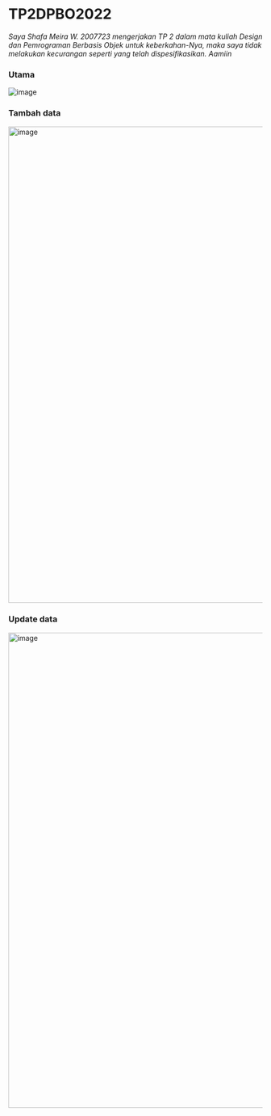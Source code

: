 # TP2DPBO2022

*Saya Shafa Meira W. 2007723 mengerjakan TP 2 dalam mata kuliah Design dan Pemrograman Berbasis Objek untuk keberkahan-Nya, maka saya tidak melakukan kecurangan seperti yang telah dispesifikasikan. Aamiin*

### Utama
![image](https://user-images.githubusercontent.com/71260611/164055099-eea69183-ff8f-4451-b2f9-4d20a5ffdf2b.png)


### Tambah data
<img width="943" alt="image" src="https://user-images.githubusercontent.com/71260611/164055153-bfaa7623-b7bd-4014-a466-54cbcf14f2db.png">


### Update data
<img width="941" alt="image" src="https://user-images.githubusercontent.com/71260611/164055201-f49008a2-cd81-4b65-92fb-e6d496abcfd1.png">
